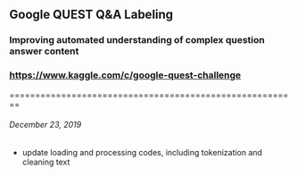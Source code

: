 ## Google QUEST Q&A Labeling
### Improving automated understanding of complex question answer content
### https://www.kaggle.com/c/google-quest-challenge

========================================================
###### December 23, 2019
- update loading and processing codes, including tokenization and cleaning text
